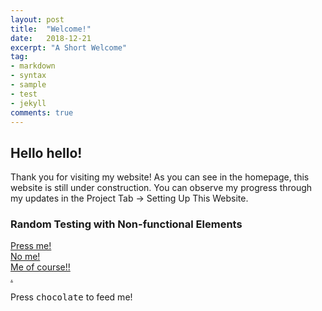 ```yaml
---
layout: post
title:  "Welcome!"
date:   2018-12-21
excerpt: "A Short Welcome"
tag:
- markdown 
- syntax
- sample
- test
- jekyll
comments: true
---
```


## Hello hello!

Thank you for visiting my website! As you can see in the homepage, this website is still under construction. You can observe my progress through my updates in the Project Tab -> Setting Up This Website. 


### Random Testing with Non-functional Elements
<div markdown="0"><a href="#" class="btn btn-success">Press me!</a></div>
<div markdown="0"><a href="#" class="btn btn-warning">No me!</a></div>
<div markdown="0"><a href="#" class="btn btn-danger">Me of course!!</a></div>
<div markdown="0"><a href="#" class="btn btn-info">.</a></div>

Press <kbd>c</kbd><kbd>h</kbd><kbd>o</kbd><kbd>c</kbd><kbd>o</kbd><kbd>l</kbd><kbd>a</kbd><kbd>t</kbd><kbd>e</kbd> to feed me!


